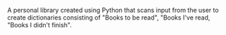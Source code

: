 A personal library created using Python that scans input from the user to create dictionaries consisting of "Books to be read", "Books I've read, "Books I didn't finish". 
